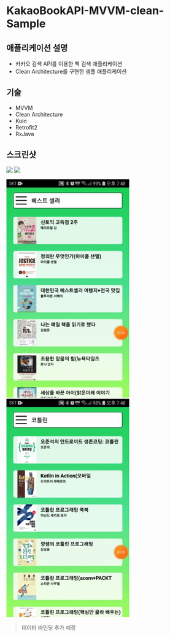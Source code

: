 # KakaoBookAPI-MVVM-clean-Sample

## 애플리케이션 설명

- 카카오 검색 API를 이용한 책 검색 애플리케이션
- Clean Architecture를 구현한 샘플 애플리케이션

## 기술

- MVVM
- Clean Architecture
- Koin
- Retrofit2
- RxJava

## 스크린샷

<div>
<img src="https://user-images.githubusercontent.com/58923717/102711696-f4bbb200-42fe-11eb-83d6-05ccd10a5325.jpg" width="300">
<img src="https://user-images.githubusercontent.com/58923717/102711697-f5544880-42fe-11eb-8824-9fdc6a6b1706.jpg" width="300">
</div>



![1](image/1.GIF)  ![1](image/2.GIF)



> 데이터 바인딩 추가 예정

